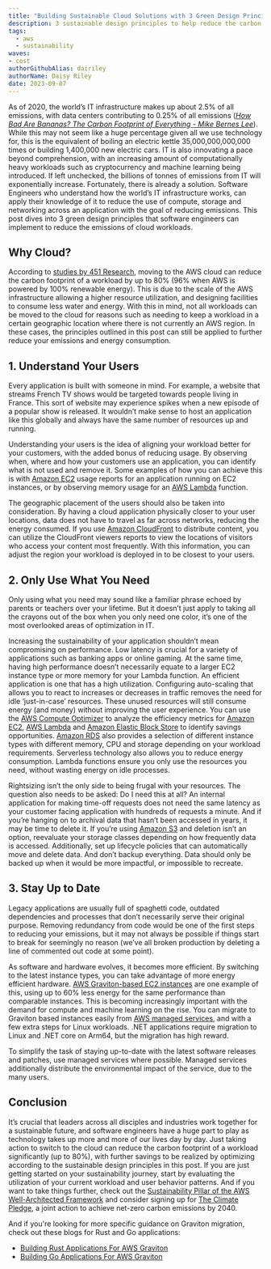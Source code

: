 ```yaml
---
title: "Building Sustainable Cloud Solutions with 3 Green Design Principles"
description: 3 sustainable design principles to help reduce the carbon footprint of your cloud workloads.
tags:
  - aws
  - sustainability
waves:
- cost
authorGithubAlias: dairiley
authorName: Daisy Riley
date: 2023-09-07
---
```

As of 2020, the world’s IT infrastructure makes up about 2.5% of all emissions, with data centers contributing to 0.25% of all emissions ([*How Bad Are Bananas? The Carbon Footprint of Everything* *- Mike Bernes Lee*](https://www.amazon.co.uk/How-Bad-are-Bananas-Everything/dp/1846688914)). While this may not seem like a huge percentage given all we use technology for, this is the equivalent of boiling an electric kettle 35,000,000,000,000 times or building 1,400,000 new electric cars. IT is also innovating a pace beyond comprehension, with an increasing amount of computationally heavy workloads such as cryptocurrency and machine learning being introduced. If left unchecked, the billions of tonnes of emissions from IT will exponentially increase.
Fortunately, there is already a solution. Software Engineers who understand how the world’s IT infrastructure works, can apply their knowledge of it to reduce the use of compute, storage and networking across an application with the goal of reducing emissions. This post dives into 3 green design principles that software engineers can implement to reduce the emissions of cloud workloads.

## Why Cloud?

According to [studies by 451 Research](https://aws.amazon.com/sustainability/resources/), moving to the AWS cloud can reduce the carbon footprint of a workload by up to 80% (96% when AWS is powered by 100% renewable energy). This is due to the scale of the AWS infrastructure allowing a higher resource utilization, and designing facilities to consume less water and energy. With this in mind, not all workloads can be moved to the cloud for reasons such as needing to keep a workload in a certain geographic location where there is not currently an AWS region. In these cases, the principles outlined in this post can still be applied to further reduce your emissions and energy consumption.

## 1. Understand Your Users

Every application is built with someone in mind. For example, a website that streams French TV shows would be targeted towards people living in France. This sort of website may experience spikes when a new episode of a popular show is released. It wouldn’t make sense to host an application like this globally and always have the same number of resources up and running. 

Understanding your users is the idea of aligning your workload better for your customers, with the added bonus of reducing usage. By observing when, where and how your customers use an application, you can identify what is not used and remove it.  Some examples of how you can achieve this is with [Amazon EC2](https://aws.amazon.com/ec2/) usage reports for an application running on EC2 instances, or by observing memory usage for an [AWS Lambda](https://aws.amazon.com/lambda/) function.

The geographic placement of the users should also be taken into consideration. By having a cloud application physically closer to your user locations, data does not have to travel as far across networks, reducing the energy consumed. If you use [Amazon CloudFront](https://aws.amazon.com/cloudfront/) to distribute content, you can utilize the CloudFront viewers reports to view the locations of visitors who access your content most frequently. With this information, you can adjust the region your workload is deployed in to be closest to your users.
 

## 2. Only Use What You Need

Only using what you need may sound like a familiar phrase echoed by parents or teachers over your lifetime. But it doesn’t just apply to taking all the crayons out of the box when you only need one color, it’s one of the most overlooked areas of optimization in IT.

Increasing the sustainability of your application shouldn’t mean compromising on performance. Low latency is crucial for a variety of applications such as banking apps or online gaming. At the same time, having high performance doesn’t necessarily equate to a larger EC2 instance type or more memory for your Lambda function. An efficient application is one that has a high utilization. Configuring auto-scaling that allows you to react to increases or decreases in traffic removes the need for idle ‘just-in-case’ resources. These unused resources will still consume energy (and money) without improving the user experience. You can use the [AWS Compute Optimizer](https://aws.amazon.com/compute-optimizer/) to analyze the efficiency metrics for [Amazon EC2](https://aws.amazon.com/ec2/), [AWS Lambda](https://aws.amazon.com/lambda/) and [Amazon Elastic Block Store](https://aws.amazon.com/ebs/) to identify savings opportunities. [Amazon RDS](https://aws.amazon.com/rds/) also provides a selection of different instance types with different memory, CPU and storage depending on your workload requirements.
Serverless technology also allows you to reduce energy consumption. Lambda functions ensure you only use the resources you need, without wasting energy on idle processes.

Rightsizing isn’t the only side to being frugal with your resources. The question also needs to be asked: Do I need this at all? An internal application for making time-off requests does not need the same latency as your customer facing application with hundreds of requests a minute. And if you’re hanging on to archival data that hasn’t been accessed in years, it may be time to delete it. If you’re using [Amazon S3](https://aws.amazon.com/s3/) and deletion isn’t an option, reevaluate your storage classes depending on how frequently data is accessed. Additionally, set up lifecycle policies that can automatically move and delete data. And don’t backup everything. Data should only be backed up when it would be more impactful, or impossible to recreate.
 

## 3. Stay Up to Date

Legacy applications are usually full of spaghetti code, outdated dependencies and processes that don’t necessarily serve their original purpose. Removing redundancy from code would be one of the first steps to reducing your emissions, but it may not always be possible if things start to break for seemingly no reason (we’ve all broken production by deleting a line of commented out code at some point).

As software and hardware evolves, it becomes more efficient. By switching to the latest instance types, you can take advantage of more energy efficient hardware. [AWS Graviton-based EC2 instances](https://aws.amazon.com/ec2/graviton/) are one example of this, using up to 60% less energy for the same performance than comparable instances. This is becoming increasingly important with the demand for compute and machine learning on the rise. You can migrate to Graviton based instances easily from [AWS managed services](https://aws.amazon.com/managed-services/), and with a few extra steps for Linux workloads. .NET applications require migration to Linux and .NET core on Arm64, but the migration has high reward.

To simplify the task of staying up-to-date with the latest software releases and patches, use managed services where possible. Managed services additionally distribute the environmental impact of the service, due to the many users.
 

## Conclusion

It’s crucial that leaders across all disciples and industries work together for a sustainable future, and software engineers have a huge part to play as technology takes up more and more of our lives day by day. Just taking action to switch to the cloud can reduce the carbon footprint of a workload significantly (up to 80%), with further savings to be realized by optimizing according to the sustainable design principles in this post. If you are just getting started on your sustainability journey, start by evaluating the utilization of your current workload and user behavior patterns. And if you want to take things further, check out the [Sustainability Pillar of the AWS Well-Architected Framework](https://docs.aws.amazon.com/wellarchitected/latest/sustainability-pillar/sustainability-pillar.html) and consider signing up for [The Climate Pledge](https://www.theclimatepledge.com/), a joint action to achieve net-zero carbon emissions by 2040.

And if you're looking for more specific guidance on Graviton migration, check out these blogs for Rust and Go applications:
- [Building Rust Applications For AWS Graviton](https://community.aws/tutorials/building-rust-applications-for-aws-graviton)
- [Building Go Applications For AWS Graviton](https://community.aws/tutorials/building-go-applications-for-aws-graviton)
 
